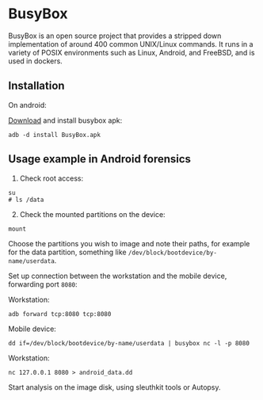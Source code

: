 # BusyBox

BusyBox is an open source project that provides a stripped down implementation of around 400 common UNIX/Linux commands. It runs in a variety of POSIX environments such as Linux, Android, and FreeBSD, and is used in dockers. 

## Installation

On android:

[Download](https://www.appsapk.com/busybox-app/) and install busybox apk:

```text
adb -d install BusyBox.apk
```

## Usage example in Android forensics

1. Check root access:

```text
su
# ls /data
```

2. Check the mounted partitions on the device:

```text
mount
```

Choose the partitions you wish to image and note their paths, for example for the data partition, something like `/dev/block/bootdevice/by-name/userdata`.

Set up connection between the workstation and the mobile device, forwarding port `8080`:

Workstation:

```text
adb forward tcp:8080 tcp:8080
```

Mobile device:

```text
dd if=/dev/block/bootdevice/by-name/userdata | busybox nc -l -p 8080
```

Workstation:

```text
nc 127.0.0.1 8080 > android_data.dd
```

Start analysis on the image disk, using sleuthkit tools or Autopsy.